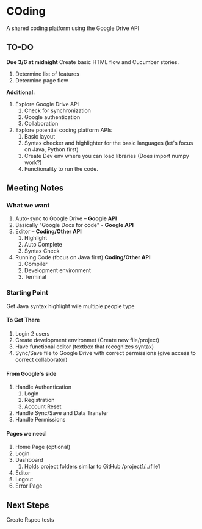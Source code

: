 # COding
A shared coding platform using the Google Drive API

## TO-DO
**Due 3/6 at midnight**
Create basic HTML flow and Cucumber stories.
1. Determine list of features
2. Determine page flow

**Additional:**
1. Explore Google Drive API
    1. Check for synchronization
    2. Google authentication
    3. Collaboration
2. Explore potential coding platform APIs
    1. Basic layout
    2. Syntax checker and highlighter for the basic languages (let's focus on Java, Python first)
    3. Create Dev env where you can load libraries (Does import numpy work?)
    4. Functionality to run the code.


## Meeting Notes
### What we want
1. Auto-sync to Google Drive – **Google API**
2. Basically "Google Docs for code" - **Google API**
3. Editor – **Coding/Other API**
    1. Highlight
    2. Auto Complete
    3. Syntax Check
4. Running Code (focus on Java first) **Coding/Other API**
    1. Compiler
    2. Development environment
    3. Terminal
### Starting Point
Get Java syntax highlight wile multiple people type
#### To Get There
1. Login 2 users
2. Create development environmet (Create new file/project)
3. Have functional editor (textbox that recognizes syntax)
4. Sync/Save file to Google Drive with correct permissions (give access to correct collaborator)
#### From Google's side
1. Handle Authentication
    1. Login
    2. Registration
    3. Account Reset
2. Handle Sync/Save and Data Transfer
3. Handle Permissions
#### Pages we need
1. Home Page (optional)
2. Login
3. Dashboard
    1. Holds project folders similar to GitHub <user>/project1/../file1
4. Editor
5. Logout
6. Error Page


## Next Steps
Create Rspec tests
